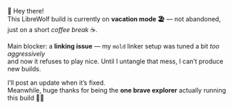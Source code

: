 👋 Hey there!  
This LibreWolf build is currently on **vacation mode 🏖️** — not abandoned, just on a short *coffee break* ☕.  

Main blocker: a **linking issue** — my `mold` linker setup was tuned a bit *too aggressively*  
and now it refuses to play nice. Until I untangle that mess, I can’t produce new builds.  

I’ll post an update when it’s fixed.  
Meanwhile, huge thanks for being the **one brave explorer** actually running this build 🦊🔥
